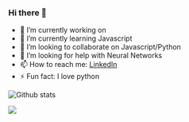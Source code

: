 ### Hi there  👋


- 🔭 I’m currently working on 
- 🌱 I’m currently learning Javascript
- 👯 I’m looking to collaborate on Javascript/Python
- 🤔 I’m looking for help with Neural Networks
- 📫 How to reach me: [LinkedIn](https://www.linkedin.com/in/haydencordeiro/)
- ⚡ Fun fact: I love python

![Github stats](https://github-readme-stats.vercel.app/api?username=haydencordeiro&show_icons=true&hide_border=false)

<img align="left" src="https://github-readme-stats.vercel.app/api/top-langs/?username=haydencordeiro&layout=compact" />
